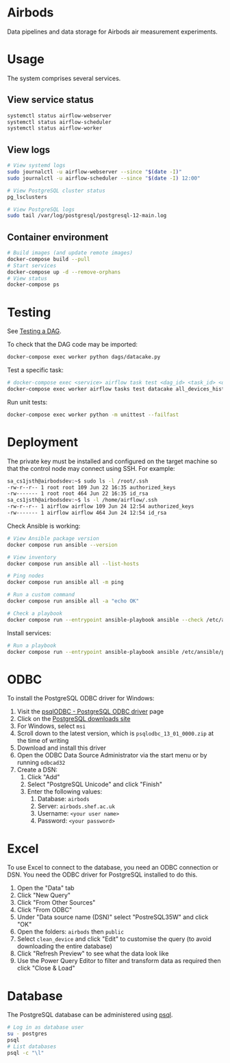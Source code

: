 # Airbods

Data pipelines and data storage for Airbods air measurement experiments.

# Usage

The system comprises several services.

## View service status

```bash
systemctl status airflow-webserver
systemctl status airflow-scheduler
systemctl status airflow-worker
```

## View logs

```bash
# View systemd logs
sudo journalctl -u airflow-webserver --since "$(date -I)"
sudo journalctl -u airflow-scheduler --since "$(date -I) 12:00"

# View PostgreSQL cluster status
pg_lsclusters

# View PostgreSQL logs
sudo tail /var/log/postgresql/postgresql-12-main.log
```

## Container environment

```bash
# Build images (and update remote images)
docker-compose build --pull
# Start services
docker-compose up -d --remove-orphans
# View status
docker-compose ps
```

# Testing

See [Testing a DAG](https://airflow.apache.org/docs/apache-airflow/stable/best-practices.html#testing-a-dag).

To check that the DAG code may be imported:

```bash
docker-compose exec worker python dags/datacake.py
```

Test a specific task:

```bash
# docker-compose exec <service> airflow task test <dag_id> <task_id> <date>
docker-compose exec worker airflow tasks test datacake all_devices_history 2021-06-01
```

Run unit tests:

```bash
docker-compose exec worker python -m unittest --failfast
```

# Deployment

The private key must be installed and configured on the target machine so that the control node may connect using SSH. For example:

```bash
sa_cs1jsth@airbodsdev:~$ sudo ls -l /root/.ssh
-rw-r--r-- 1 root root 109 Jun 22 16:35 authorized_keys
-rw------- 1 root root 464 Jun 22 16:35 id_rsa
sa_cs1jsth@airbodsdev:~$ ls -l /home/airflow/.ssh
-rw-r--r-- 1 airflow airflow 109 Jun 24 12:54 authorized_keys
-rw------- 1 airflow airflow 464 Jun 24 12:54 id_rsa
```

Check Ansible is working:

```bash
# View Ansible package version
docker compose run ansible --version

# View inventory
docker compose run ansible all --list-hosts

# Ping nodes
docker compose run ansible all -m ping

# Run a custom command
docker compose run ansible all -a "echo OK"

# Check a playbook
docker compose run --entrypoint ansible-playbook ansible --check /etc/ansible/playbooks/test.yaml
```

Install services:

```bash
# Run a playbook
docker compose run --entrypoint ansible-playbook ansible /etc/ansible/playbooks/airbods.yaml
```

# ODBC

To install the PostgreSQL ODBC driver for Windows:

1. Visit the [psqlODBC - PostgreSQL ODBC driver](https://odbc.postgresql.org/) page
2. Click on the [PostgreSQL downloads site](http://www.postgresql.org/ftp/odbc/versions/)
3. For Windows, select `msi`
4. Scroll down to the latest version, which is `psqlodbc_13_01_0000.zip` at the time of writing
5. Download and install this driver
6. Open the ODBC Data Source Administrator via the start menu or by running `odbcad32`
7. Create a DSN:
   1. Click "Add"
   2. Select "PostgreSQL Unicode" and click "Finish"
   3. Enter the following values:
      1. Database: `airbods`
      2. Server: `airbods.shef.ac.uk`
      3. Username: `<your user name>`
      4. Password: `<your password>`

# Excel

To use Excel to connect to the database, you need an ODBC connection or DSN. You need the ODBC driver for PostgreSQL installed to do this.

1. Open the "Data" tab
2. Click "New Query"
3. Click "From Other Sources"
4. Click "From ODBC"
5. Under "Data source name (DSN)" select "PostreSQL35W" and click "OK"
6. Open the folders: `airbods` then `public` 
7. Select `clean_device` and click "Edit" to customise the query (to avoid downloading the entire database)
8. Click "Refresh Preview" to see what the data look like
9. Use the Power Query Editor to filter and transform data as required then click "Close & Load"

# Database

The PostgreSQL database can be administered using [psql](https://www.postgresql.org/docs/13/app-psql.html).

```bash
# Log in as database user
su - postgres
psql
# List databases
psql -c "\l"
```

